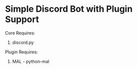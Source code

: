 # Simple Discord Bot with Plugin Support

Core Requires:
1. discord.py

Plugin Requires:
1. MAL - python-mal